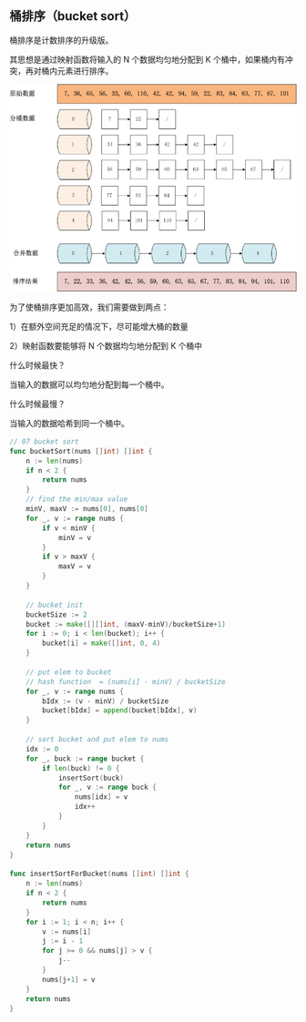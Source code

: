 ## 桶排序（bucket sort）

桶排序是计数排序的升级版。

其思想是通过映射函数将输入的 N 个数据均匀地分配到 K 个桶中，如果桶内有冲突，再对桶内元素进行排序。

![image](images/bucket_sort.png)

为了使桶排序更加高效，我们需要做到两点：

1）在额外空间充足的情况下，尽可能增大桶的数量

2）映射函数要能够将 N 个数据均匀地分配到 K 个桶中



什么时候最快？

当输入的数据可以均匀地分配到每一个桶中。

什么时候最慢？

当输入的数据哈希到同一个桶中。



```go
// 07 bucket sort
func bucketSort(nums []int) []int {
	n := len(nums)
	if n < 2 {
		return nums
	}
	// find the min/max value
	minV, maxV := nums[0], nums[0]
	for _, v := range nums {
		if v < minV {
			minV = v
		}
		if v > maxV {
			maxV = v
		}
	}

	// bucket init
	bucketSize := 2
	bucket := make([][]int, (maxV-minV)/bucketSize+1)
	for i := 0; i < len(bucket); i++ {
		bucket[i] = make([]int, 0, 4)
	}

	// put elem to bucket
	// hash function  = (nums[i] - minV) / bucketSize
	for _, v := range nums {
		bIdx := (v - minV) / bucketSize
		bucket[bIdx] = append(bucket[bIdx], v)
	}

	// sort bucket and put elem to nums
	idx := 0
	for _, buck := range bucket {
		if len(buck) != 0 {
			insertSort(buck)
			for _, v := range buck {
				nums[idx] = v
				idx++
			}
		}
	}
	return nums
}

func insertSortForBucket(nums []int) []int {
	n := len(nums)
	if n < 2 {
		return nums
	}
	for i := 1; i < n; i++ {
		v := nums[i]
		j := i - 1
		for j >= 0 && nums[j] > v {
			j--
		}
		nums[j+1] = v
	}
	return nums
}
```

